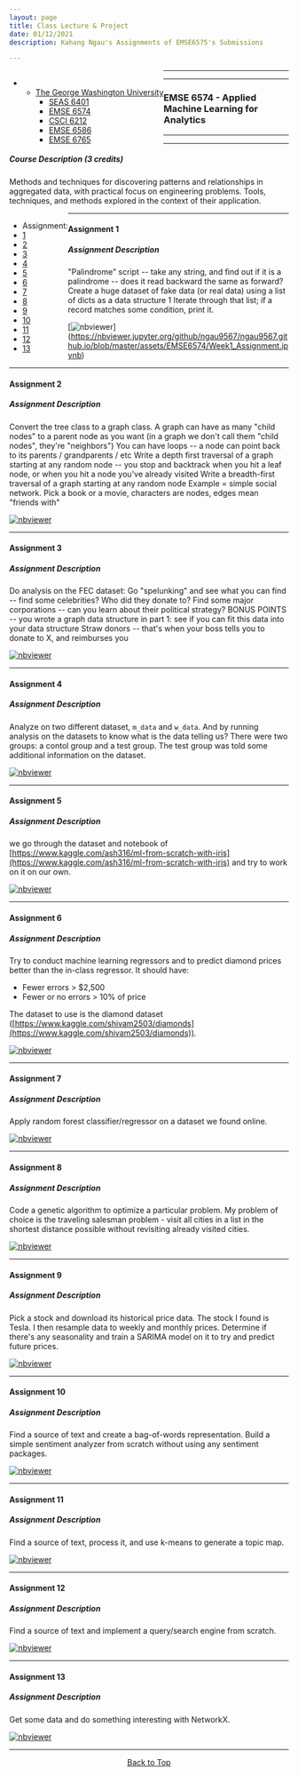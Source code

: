 ```yaml
---
layout: page
title: Class Lecture & Project
date: 01/12/2021
description: Kahang Ngau's Assignments of EMSE6575's Submissions

---
```


<a name="top"></a>
<div class="navbar">
    <div class="navbar-inner">
        <ul class="nav" style="float:left">
            <li>
                <ul class="dropdown">
                    <li><a href="#GWU">The George Washington University</a>
                        <ul class="dropdown-content">
                            <li><a href="{{ BASE_PATH }}/pages/SEAS6401.html">SEAS 6401</a></li>
                            <li><a href="{{ BASE_PATH }}/pages/EMSE6574.html">EMSE 6574</a></li>
                            <li><a href="{{ BASE_PATH }}/pages/CSCI6212.html">CSCI 6212</a></li>
                            <li><a href="{{ BASE_PATH }}/pages/EMSE6586.html">EMSE 6586</a></li>
                            <li><a href="{{ BASE_PATH }}/pages/EMSE6765.html">EMSE 6765</a></li>
                        </ul>
                    </li>
                </ul>
            </li>
        </ul>
    </div>
</div>

---
---

### <a name="emse6574"></a> EMSE 6574 - Applied Machine Learning for Analytics
---
---
##### Course Description (3 credits)
Methods and techniques for discovering patterns and relationships in aggregated data, with practical focus on engineering problems. 
Tools, techniques, and methods explored in the context of their application.


<div class="navbar">
    <div class="navbar-inner">
        <ul class="nav" style="float:left">
            <li><a>Assignment:</a></li>
            <li><a href="#emse6574-assignment1">1</a></li>
            <li><a href="#emse6574-assignment2">2</a></li>
            <li><a href="#emse6574-assignment3">3</a></li>
            <li><a href="#emse6574-assignment4">4</a></li>
            <li><a href="#emse6574-assignment5">5</a></li>
            <li><a href="#emse6574-assignment6">6</a></li>
            <li><a href="#emse6574-assignment7">7</a></li>
            <li><a href="#emse6574-assignment8">8</a></li>
            <li><a href="#emse6574-assignment9">9</a></li>
            <li><a href="#emse6574-assignment10">10</a></li>
            <li><a href="#emse6574-assignment11">11</a></li>
            <li><a href="#emse6574-assignment12">12</a></li>
            <li><a href="#emse6574-assignment13">13</a></li>
        </ul>
    </div>
</div>

---

####  <a name="emse6574-assignment1"></a>Assignment 1
##### Assignment Description 
"Palindrome" script -- take any string, and find out if it is a palindrome -- does it read backward the same as forward?
Create a huge dataset of fake data (or real data) using a list of dicts as a data structure
1 Iterate through that list; if a record matches some condition, print it.

[![nbviewer](https://raw.githubusercontent.com/jupyter/design/master/logos/Badges/nbviewer_badge.svg)]
(https://nbviewer.jupyter.org/github/ngau9567/ngau9567.github.io/blob/master/assets/EMSE6574/Week1_Assignment.ipynb)

---

####  <a name="emse6574-assignment2"></a>Assignment 2
##### Assignment Description 
Convert the tree class to a graph class.
A graph can have as many "child nodes" to a parent node as you want (in a graph we don't call them "child nodes", they're "neighbors")
You can have loops -- a node can point back to its parents / grandparents / etc
Write a depth first traversal of a graph starting at any random node -- you stop and backtrack when you hit a leaf node, or when you hit a node you've already visited
Write a breadth-first traversal of a graph starting at any random node
Example = simple social network. Pick a book or a movie, characters are nodes, edges mean "friends with"

[![nbviewer](https://raw.githubusercontent.com/jupyter/design/master/logos/Badges/nbviewer_badge.svg)](https://nbviewer.jupyter.org/github/ngau9567/ngau9567.github.io/blob/master/assets/EMSE6574/Week2_Assignment.ipynb)

---

####  <a name="emse6574-assignment3"></a>Assignment 3
##### Assignment Description 
Do analysis on the FEC dataset: 
Go "spelunking" and see what you can find -- find some celebrities? Who did they donate to?
Find some major corporations -- can you learn about their political strategy?
BONUS POINTS -- you wrote a graph data structure in part 1: see if you can fit this data into your data structure
Straw donors -- that's when your boss tells you to donate to X, and reimburses you

[![nbviewer](https://raw.githubusercontent.com/jupyter/design/master/logos/Badges/nbviewer_badge.svg)](https://nbviewer.jupyter.org/github/ngau9567/ngau9567.github.io/blob/master/assets/EMSE6574/Week3_Assignment.ipynb)

---

####  <a name="emse6574-assignment4"></a>Assignment 4
##### Assignment Description 
Analyze on two different dataset, `m_data` and `w_data`. And by running analysis on the datasets to know what is the data telling us? There were two groups: a contol group and a test group. The test group was told some additional information on the dataset. 

[![nbviewer](https://raw.githubusercontent.com/jupyter/design/master/logos/Badges/nbviewer_badge.svg)](https://nbviewer.jupyter.org/github/ngau9567/ngau9567.github.io/blob/master/assets/EMSE6574/Week5_Assignment.ipynb)

---

####  <a name="emse6574-assignment5"></a>Assignment 5
##### Assignment Description 
we go through the dataset and notebook of [https://www.kaggle.com/ash316/ml-from-scratch-with-iris](https://www.kaggle.com/ash316/ml-from-scratch-with-iris) and try to work on it on our own.

[![nbviewer](https://raw.githubusercontent.com/jupyter/design/master/logos/Badges/nbviewer_badge.svg)](https://nbviewer.jupyter.org/github/ngau9567/ngau9567.github.io/blob/master/assets/EMSE6574/Week4_Assignment.ipynb)

---

####  <a name="emse6574-assignment6"></a>Assignment 6
##### Assignment Description 
Try to conduct machine learning regressors and to predict diamond prices better than the in-class regressor. It should have:
* Fewer errors > $2,500
* Fewer or no errors > 10% of price

The dataset to use is the diamond dataset ([https://www.kaggle.com/shivam2503/diamonds](https://www.kaggle.com/shivam2503/diamonds)).

[![nbviewer](https://raw.githubusercontent.com/jupyter/design/master/logos/Badges/nbviewer_badge.svg)](https://nbviewer.jupyter.org/github/ngau9567/ngau9567.github.io/blob/master/assets/EMSE6574/Week6_Assignment.ipynb)

---

####  <a name="emse6574-assignment7"></a>Assignment 7
##### Assignment Description 
Apply random forest classifier/regressor on a dataset we found online.

[![nbviewer](https://raw.githubusercontent.com/jupyter/design/master/logos/Badges/nbviewer_badge.svg)](https://nbviewer.jupyter.org/github/ngau9567/ngau9567.github.io/blob/master/assets/EMSE6574/Week7_Assignment.ipynb)

---

####  <a name="emse6574-assignment8"></a>Assignment 8
##### Assignment Description 
Code a genetic algorithm to optimize a particular problem. My problem of choice is the traveling salesman problem - visit all cities in a list in the shortest distance possible without revisiting already visited cities.

[![nbviewer](https://raw.githubusercontent.com/jupyter/design/master/logos/Badges/nbviewer_badge.svg)](https://nbviewer.jupyter.org/github/ngau9567/ngau9567.github.io/blob/master/assets/EMSE6574/Week8_GeneticAlgorithm.ipynb)

---

####  <a name="emse6574-assignment9"></a>Assignment 9
##### Assignment Description 
Pick a stock and download its historical price data. The stock I found is Tesla. I then resample data to weekly and monthly prices. Determine if there's any seasonality and train a SARIMA model on it to try and predict future prices.

[![nbviewer](https://raw.githubusercontent.com/jupyter/design/master/logos/Badges/nbviewer_badge.svg)](https://nbviewer.jupyter.org/github/ngau9567/ngau9567.github.io/blob/master/assets/EMSE6574/Week9_Assignment.ipynb)

---

####  <a name="emse6574-assignment10"></a>Assignment 10
##### Assignment Description 
Find a source of text and create a bag-of-words representation. Build a simple sentiment analyzer from scratch without using any sentiment packages.

[![nbviewer](https://raw.githubusercontent.com/jupyter/design/master/logos/Badges/nbviewer_badge.svg)](https://nbviewer.jupyter.org/github/ngau9567/ngau9567.github.io/blob/master/assets/EMSE6574/Week10_Assignment.ipynb)

---

####  <a name="emse6574-assignment11"></a>Assignment 11
##### Assignment Description 
Find a source of text, process it, and use k-means to generate a topic map.

[![nbviewer](https://raw.githubusercontent.com/jupyter/design/master/logos/Badges/nbviewer_badge.svg)](https://nbviewer.jupyter.org/github/ngau9567/ngau9567.github.io/blob/master/assets/EMSE6574/Week11_Assignment.ipynb)

---

####  <a name="emse6574-assignment12"></a>Assignment 12
##### Assignment Description 
Find a source of text and implement a query/search engine from scratch.

[![nbviewer](https://raw.githubusercontent.com/jupyter/design/master/logos/Badges/nbviewer_badge.svg)](https://nbviewer.jupyter.org/github/ngau9567/ngau9567.github.io/blob/master/assets/EMSE6574/Week12_Assignment.ipynb)

---

####  <a name="emse6574-assignment13"></a>Assignment 13
##### Assignment Description 
Get some data and do something interesting with NetworkX.

[![nbviewer](https://raw.githubusercontent.com/jupyter/design/master/logos/Badges/nbviewer_badge.svg)](https://nbviewer.jupyter.org/github/ngau9567/ngau9567.github.io/blob/master/assets/EMSE6574/Week13_Assignment.ipynb)

---

<center><a href="#top">Back to Top</a></center>
